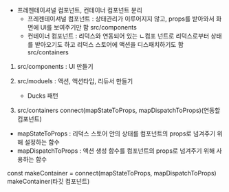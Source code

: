 
- 프레젠테이셔널 컴포넌트, 컨테이너 컴포넌트 분리
   - 프레젠테이셔널 컴포넌트 : 상태관리가 이루어지지 않고, props를 받아와서 화면에 UI를 보여주기만 함 src/components
   - 컨테이너 컴포넌트 : 리덕스와 연동되어 있는 ㄴ컴포 넌트로 리덕스로부터 상태를 받아오기도 하고 리덕스 스토어에 액션을 디스패치하기도 함 src/containers

1. src/components : UI 만들기

2. src/moduels : 액션, 액션타입, 리듀서 만들기
   - Ducks 패턴

3. src/containers
connect(mapStateToProps, mapDispatchToProps)(연동할 컴포넌트)
  - mapStateToProps : 리덕스 스토어 안의 상태를 컴포넌트의 props로 넘겨주기 위해 설정하는 함수
  - mapDispatchToProps : 액션 생성 함수를 컴포넌트의 props로 넘겨주기 위해 사용하는 함수

const makeContainer = connect(mapStateToProps, mapDispatchToProps)
makeContainer(타깃 컴포넌트)

